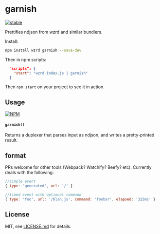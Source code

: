 # garnish

[![stable](http://badges.github.io/stability-badges/dist/stable.svg)](http://github.com/badges/stability-badges)

Prettifies ndjson from wzrd and similar bundlers. 

Install: 

```sh
npm install wzrd garnish --save-dev
```

Then in npm scripts:

```json
  "scripts": {
    "start": "wzrd index.js | garnish"
  }
```

Then `npm start` on your project to see it in action. 

## Usage

[![NPM](https://nodei.co/npm/garnish.png)](https://www.npmjs.com/package/garnish)

#### `garnish()`

Returns a duplexer that parses input as ndjson, and writes a pretty-printed result. 

## format

PRs welcome for other tools (Webpack? Watchify? Beefy? etc). Currently deals with the following:

```js
//simple event
{ type: 'generated', url: '/' }

//timed event with optional command
{ type: 'foo', url: '/blah.js', command: 'foobar', elapsed: '325ms' }
```

## License

MIT, see [LICENSE.md](http://github.com/mattdesl/garnish/blob/master/LICENSE.md) for details.
